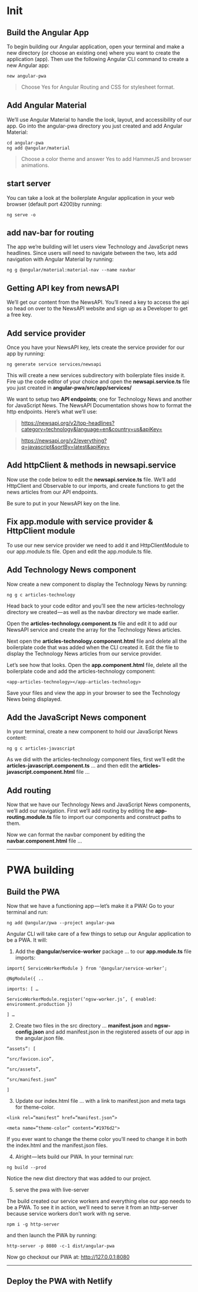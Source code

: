 # Init

## Build the Angular App

To begin building our Angular application, open your terminal and make a new directory (or choose an existing one) where you want to create the application (app). Then use the following Angular CLI command to create a new Angular app:

```
new angular-pwa
```

> Choose Yes for Angular Routing and CSS for stylesheet format.

## Add Angular Material

We’ll use Angular Material to handle the look, layout, and accessibility of our app. Go into the angular-pwa directory you just created and add Angular Material:

```
cd angular-pwa
ng add @angular/material
```

> Choose a color theme and answer Yes to add HammerJS and browser animations.

## start server

You can take a look at the boilerplate Angular application in your web browser (default port 4200)by running:

```
ng serve -o
```

## add nav-bar for routing

The app we’re building will let users view Technology and JavaScript news headlines. Since users will need to navigate between the two, lets add navigation with Angular Material by running:

```
ng g @angular/material:material-nav --name navbar
```

## Getting API key from newsAPI

We’ll get our content from the NewsAPI. You’ll need a key to access the api so head on over to the NewsAPI website and sign up as a Developer to get a free key.

## Add service provider

Once you have your NewsAPI key, lets create the service provider for our app by running:

```
ng generate service services/newsapi
```

This will create a new services subdirectory with boilerplate files inside it. Fire up the code editor of your choice and open the **newsapi.service.ts** file you just created in **angular-pwa/src/app/services/**

We want to setup two **API endpoints**; one for Technology News and another for JavaScript News. The NewsAPI Documentation shows how to format the http endpoints. Here’s what we’ll use:

> https://newsapi.org/v2/top-headlines?category=technology&language=en&country=us&apiKey=

> https://newsapi.org/v2/everything?q=javascript&sortBy=latest&apiKey=

## Add httpClient & methods in newsapi.service

Now use the code below to edit the **newsapi.service.ts** file. We’ll add HttpClient and Observable to our imports, and create functions to get the news articles from our API endpoints.

Be sure to put in your NewsAPI key on the line.

## Fix app.module with service provider & HttpClient module

To use our new service provider we need to add it and HttpClientModule to our app.module.ts file. Open and edit the app.module.ts file.

## Add Technology News component

Now create a new component to display the Technology News by running:

```
ng g c articles-technology
```

Head back to your code editor and you’ll see the new articles-technology directory we created — as well as the navbar directory we made earlier.

Open the **articles-technology.component.ts** file and edit it to add our NewsAPI service and create the array for the Technology News articles.

Next open the **articles-technology.component.html** file and delete all the boilerplate code that was added when the CLI created it. Edit the file to display the Technology News articles from our service provider.

Let’s see how that looks. Open the **app.component.html** file, delete all the boilerplate code and add the articles-technology component:

```
<app-articles-technology></app-articles-technology>
```

Save your files and view the app in your browser to see the Technology News being displayed.

## Add the JavaScript News component

In your terminal, create a new component to hold our JavaScript News content:

```
ng g c articles-javascript
```

As we did with the articles-technology component files, first we’ll edit the **articles-javascript.component.ts** ... and then edit the **articles-javascript.component.html** file ...

## Add routing

Now that we have our Technology News and JavaScript News components, we’ll add our navigation. First we’ll add routing by editing the **app-routing.module.ts** file to import our components and construct paths to them.

Now we can format the navbar component by editing the **navbar.component.html** file ...

---

# PWA building

## Build the PWA

Now that we have a functioning app — let’s make it a PWA! Go to your terminal and run:

```
ng add @angular/pwa --project angular-pwa
```

Angular CLI will take care of a few things to setup our Angular application to be a PWA. It will:

1. Add the **@angular/service-worker** package
   ... to our **app.module.ts** file imports:

```
import{ ServiceWorkerModule } from ‘@angular/service-worker’;

@NgModule({ ..

imports: [ …

ServiceWorkerModule.register(‘ngsw-worker.js’, { enabled: environment.production })

] …
```

2. Create two files in the src directory
   ... **manifest.json** and **ngsw-config.json** and add manifest.json in the registered assets of our app in the angular.json file.

```
“assets”: [

“src/favicon.ico”,

“src/assets”,

“src/manifest.json”

]
```

3. Update our index.html file
   ... with a link to manifest.json and meta tags for theme-color.

```
<link rel=”manifest” href=”manifest.json”>

<meta name=”theme-color” content=”#1976d2">
```

If you ever want to change the theme color you’ll need to change it in both the index.html and the manifest.json files.

4. Alright — lets build our PWA. In your terminal run:

```
ng build --prod
```

Notice the new dist directory that was added to our project.

5. serve the pwa with live-server

The build created our service workers and everything else our app needs to be a PWA. To see it in action, we’ll need to serve it from an http-server because service workers don’t work with ng serve.

```
npm i -g http-server
```

and then launch the PWA by running:

```
http-server -p 8080 -c-1 dist/angular-pwa
```

Now go checkout our PWA at: http://127.0.0.1:8080

---

## Deploy the PWA with Netlify
